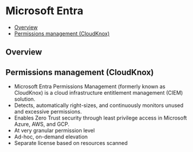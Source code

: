 # Microsoft Entra

- [Overview](#overview)
- [Permissions management (CloudKnox)](#permissions-management-cloudknox)


## Overview

## Permissions management (CloudKnox)

- Microsoft Entra Permissions Management (formerly known as CloudKnox) is a cloud infrastructure entitlement management (CIEM) solution.
- Detects, automatically right-sizes, and continuously monitors unused and excessive permissions.
- Enables Zero Trust security through least privilege access in Microsoft Azure, AWS, and GCP.
- At very granular permission level
- Ad-hoc, on-demand elevation
- Separate license based on resources scanned
